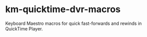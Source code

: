 km-quicktime-dvr-macros
=======================

Keyboard Maestro macros for quick fast-forwards and rewinds in QuickTime Player.
